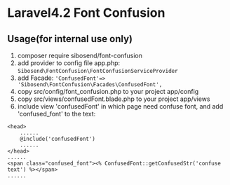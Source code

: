 # Laravel4.2 Font Confusion

## Usage(for internal use only)

1. composer require sibosend/font-confusion
2. add provider to config file app.php:
    `Sibosend\FontConfusion\FontConfusionServiceProvider`
3. add Facade:
    `'ConfusedFont'=> 'Sibosend\FontConfusion\Facades\ConfusedFont',`
4. copy src/config/font_confusion.php to your project app/config
5. copy src/views/confusedFont.blade.php to your project app/views
6. include view 'confusedFont' in which page need confuse font, and add 'confused_font' to the text:
````
<head>
    ......
    @include('confusedFont')
    ......
</head>
......
<span class="confused_font"><% ConfusedFont::getConfusedStr('confuse text') %></span>
......
````
